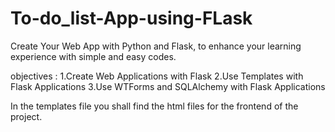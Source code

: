 # To-do_list-App-using-FLask
Create Your Web App with Python and Flask, to enhance your learning experience with simple and easy codes.


objectives :
		1.Create Web Applications with Flask
		2.Use Templates with Flask Applications
		3.Use WTForms and SQLAlchemy with Flask Applications
		
In the templates file you shall find the html files for the frontend of the project.		
		
		
		
    
	
